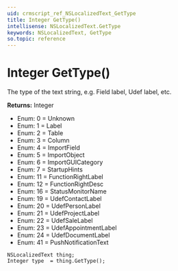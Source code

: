 ```yaml
---
uid: crmscript_ref_NSLocalizedText_GetType
title: Integer GetType()
intellisense: NSLocalizedText.GetType
keywords: NSLocalizedText, GetType
so.topic: reference
---
```


# Integer GetType()

The type of the text string, e.g. Field label, Udef label, etc.

**Returns:** Integer

* Enum: 0 = Unknown
* Enum: 1 = Label
* Enum: 2 = Table
* Enum: 3 = Column
* Enum: 4 = ImportField
* Enum: 5 = ImportObject
* Enum: 6 = ImportGUICategory
* Enum: 7 = StartupHints
* Enum: 11 = FunctionRightLabel
* Enum: 12 = FunctionRightDesc
* Enum: 16 = StatusMonitorName
* Enum: 19 = UdefContactLabel
* Enum: 20 = UdefPersonLabel
* Enum: 21 = UdefProjectLabel
* Enum: 22 = UdefSaleLabel
* Enum: 23 = UdefAppointmentLabel
* Enum: 24 = UdefDocumentLabel
* Enum: 41 = PushNotificationText

```crmscript
NSLocalizedText thing;
Integer type  = thing.GetType();
```

